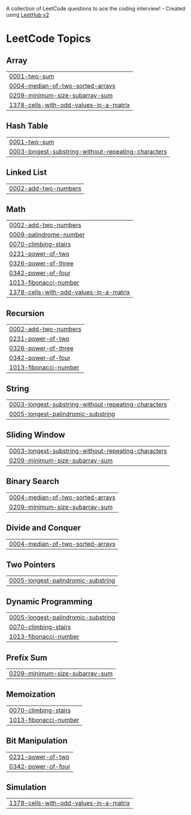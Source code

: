 A collection of LeetCode questions to ace the coding interview! - Created using [LeetHub v2](https://github.com/arunbhardwaj/LeetHub-2.0)
<!---LeetCode Topics Start-->
# LeetCode Topics
## Array
|  |
| ------- |
| [0001-two-sum](https://github.com/dudhatfenil/LeetcCode/tree/master/0001-two-sum) |
| [0004-median-of-two-sorted-arrays](https://github.com/dudhatfenil/LeetcCode/tree/master/0004-median-of-two-sorted-arrays) |
| [0209-minimum-size-subarray-sum](https://github.com/dudhatfenil/LeetcCode/tree/master/0209-minimum-size-subarray-sum) |
| [1378-cells-with-odd-values-in-a-matrix](https://github.com/dudhatfenil/LeetcCode/tree/master/1378-cells-with-odd-values-in-a-matrix) |
## Hash Table
|  |
| ------- |
| [0001-two-sum](https://github.com/dudhatfenil/LeetcCode/tree/master/0001-two-sum) |
| [0003-longest-substring-without-repeating-characters](https://github.com/dudhatfenil/LeetcCode/tree/master/0003-longest-substring-without-repeating-characters) |
## Linked List
|  |
| ------- |
| [0002-add-two-numbers](https://github.com/dudhatfenil/LeetcCode/tree/master/0002-add-two-numbers) |
## Math
|  |
| ------- |
| [0002-add-two-numbers](https://github.com/dudhatfenil/LeetcCode/tree/master/0002-add-two-numbers) |
| [0009-palindrome-number](https://github.com/dudhatfenil/LeetcCode/tree/master/0009-palindrome-number) |
| [0070-climbing-stairs](https://github.com/dudhatfenil/LeetcCode/tree/master/0070-climbing-stairs) |
| [0231-power-of-two](https://github.com/dudhatfenil/LeetcCode/tree/master/0231-power-of-two) |
| [0326-power-of-three](https://github.com/dudhatfenil/LeetcCode/tree/master/0326-power-of-three) |
| [0342-power-of-four](https://github.com/dudhatfenil/LeetcCode/tree/master/0342-power-of-four) |
| [1013-fibonacci-number](https://github.com/dudhatfenil/LeetcCode/tree/master/1013-fibonacci-number) |
| [1378-cells-with-odd-values-in-a-matrix](https://github.com/dudhatfenil/LeetcCode/tree/master/1378-cells-with-odd-values-in-a-matrix) |
## Recursion
|  |
| ------- |
| [0002-add-two-numbers](https://github.com/dudhatfenil/LeetcCode/tree/master/0002-add-two-numbers) |
| [0231-power-of-two](https://github.com/dudhatfenil/LeetcCode/tree/master/0231-power-of-two) |
| [0326-power-of-three](https://github.com/dudhatfenil/LeetcCode/tree/master/0326-power-of-three) |
| [0342-power-of-four](https://github.com/dudhatfenil/LeetcCode/tree/master/0342-power-of-four) |
| [1013-fibonacci-number](https://github.com/dudhatfenil/LeetcCode/tree/master/1013-fibonacci-number) |
## String
|  |
| ------- |
| [0003-longest-substring-without-repeating-characters](https://github.com/dudhatfenil/LeetcCode/tree/master/0003-longest-substring-without-repeating-characters) |
| [0005-longest-palindromic-substring](https://github.com/dudhatfenil/LeetcCode/tree/master/0005-longest-palindromic-substring) |
## Sliding Window
|  |
| ------- |
| [0003-longest-substring-without-repeating-characters](https://github.com/dudhatfenil/LeetcCode/tree/master/0003-longest-substring-without-repeating-characters) |
| [0209-minimum-size-subarray-sum](https://github.com/dudhatfenil/LeetcCode/tree/master/0209-minimum-size-subarray-sum) |
## Binary Search
|  |
| ------- |
| [0004-median-of-two-sorted-arrays](https://github.com/dudhatfenil/LeetcCode/tree/master/0004-median-of-two-sorted-arrays) |
| [0209-minimum-size-subarray-sum](https://github.com/dudhatfenil/LeetcCode/tree/master/0209-minimum-size-subarray-sum) |
## Divide and Conquer
|  |
| ------- |
| [0004-median-of-two-sorted-arrays](https://github.com/dudhatfenil/LeetcCode/tree/master/0004-median-of-two-sorted-arrays) |
## Two Pointers
|  |
| ------- |
| [0005-longest-palindromic-substring](https://github.com/dudhatfenil/LeetcCode/tree/master/0005-longest-palindromic-substring) |
## Dynamic Programming
|  |
| ------- |
| [0005-longest-palindromic-substring](https://github.com/dudhatfenil/LeetcCode/tree/master/0005-longest-palindromic-substring) |
| [0070-climbing-stairs](https://github.com/dudhatfenil/LeetcCode/tree/master/0070-climbing-stairs) |
| [1013-fibonacci-number](https://github.com/dudhatfenil/LeetcCode/tree/master/1013-fibonacci-number) |
## Prefix Sum
|  |
| ------- |
| [0209-minimum-size-subarray-sum](https://github.com/dudhatfenil/LeetcCode/tree/master/0209-minimum-size-subarray-sum) |
## Memoization
|  |
| ------- |
| [0070-climbing-stairs](https://github.com/dudhatfenil/LeetcCode/tree/master/0070-climbing-stairs) |
| [1013-fibonacci-number](https://github.com/dudhatfenil/LeetcCode/tree/master/1013-fibonacci-number) |
## Bit Manipulation
|  |
| ------- |
| [0231-power-of-two](https://github.com/dudhatfenil/LeetcCode/tree/master/0231-power-of-two) |
| [0342-power-of-four](https://github.com/dudhatfenil/LeetcCode/tree/master/0342-power-of-four) |
## Simulation
|  |
| ------- |
| [1378-cells-with-odd-values-in-a-matrix](https://github.com/dudhatfenil/LeetcCode/tree/master/1378-cells-with-odd-values-in-a-matrix) |
<!---LeetCode Topics End-->